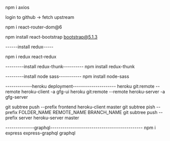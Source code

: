 npm i axios
<!-- sync forked repo -->
login to github -> fetch upstream

npm i react-router-dom@6

npm install react-bootstrap bootstrap@5.1.3

------install redux-----

npm i redux react-redux

---------install redux-thunk----------
npm install redux-thunk

---------install node sass-----------
npm install node-sass

-------------heroku deployment---------------------
heroku git:remote --remote heroku-client -a gfg-ui
heroku git:remote --remote heroku-server -a gfg-server

git subtree push --prefix frontend heroku-client master
git subtree pish --prefix FOLDER_NAME REMOTE_NAME BRANCH_NAME
git subtree push --prefix server heroku-server master


--------------graphql---------------------------------------------
npm i express express-graphql graphql